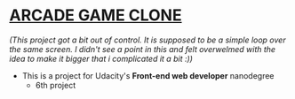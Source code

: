 
# [ARCADE GAME CLONE](https://jakapresecnik.github.io/Udacity_FEND_arcade_game/)

_(This project got a bit out of control. It is supposed to be a simple loop over the same screen. I didn't see a point in this and felt overwelmed with the idea to make it bigger that i complicated it a bit :))_

- This is a project for Udacity's **Front-end web developer** nanodegree
  - 6th project
